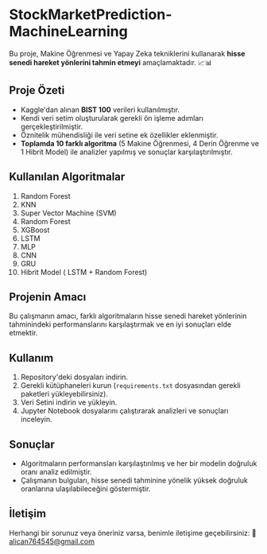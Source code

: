 # StockMarketPrediction-MachineLearning

Bu proje, Makine Öğrenmesi ve Yapay Zeka tekniklerini kullanarak **hisse senedi hareket yönlerini tahmin etmeyi** amaçlamaktadır. 📈📊

## Proje Özeti
- Kaggle'dan alınan **BIST 100** verileri kullanılmıştır.
- Kendi veri setim oluşturularak gerekli ön işleme adımları gerçekleştirilmiştir.
- Öznitelik mühendisliği ile veri setine ek özellikler eklenmiştir.
- **Toplamda 10 farklı algoritma** (5 Makine Öğrenmesi, 4 Derin Öğrenme ve 1 Hibrit Model) ile analizler yapılmış ve sonuçlar karşılaştırılmıştır.

## Kullanılan Algoritmalar
1. Random Forest  
2. KNN
3. Super Vector Machine (SVM)
4. Random Forest
5. XGBoost
6. LSTM
7. MLP
8. CNN
9. GRU 
10. Hibrit Model ( LSTM + Random Forest)

## Projenin Amacı
Bu çalışmanın amacı, farklı algoritmaların hisse senedi hareket yönlerinin tahminindeki performanslarını karşılaştırmak ve en iyi sonuçları elde etmektir.

## Kullanım
1. Repository'deki dosyaları indirin.
2. Gerekli kütüphaneleri kurun (`requirements.txt` dosyasından gerekli paketleri yükleyebilirsiniz).
3. Veri Setini indirin ve yükleyin.
4. Jupyter Notebook dosyalarını çalıştırarak analizleri ve sonuçları inceleyin.

## Sonuçlar
- Algoritmaların performansları karşılaştırılmış ve her bir modelin doğruluk oranı analiz edilmiştir.
- Çalışmanın bulguları, hisse senedi tahminine yönelik yüksek doğruluk oranlarına ulaşılabileceğini göstermiştir.

## İletişim
Herhangi bir sorunuz veya öneriniz varsa, benimle iletişime geçebilirsiniz:
📧 [alican764545@gmail.com](mailto:alican764545@gmail.com)
